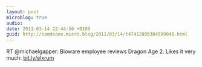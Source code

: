 ```yaml
---
layout: post
microblog: true
audio: 
date: 2011-03-14 22:44:50 +0100
guid: http://samdeane.micro.blog/2011/03/14/t47412896304599040.html
---
```

RT @michaelgapper: Bioware employee reviews Dragon Age 2. Likes it very much: [bit.ly/elxrum](http://bit.ly/elxrum)
